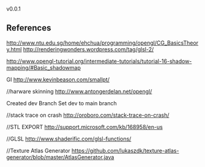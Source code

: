 v0.0.1

References
----------
http://www.ntu.edu.sg/home/ehchua/programming/opengl/CG_BasicsTheory.html
http://renderingwonders.wordpress.com/tag/glsl-2/

http://www.opengl-tutorial.org/intermediate-tutorials/tutorial-16-shadow-mapping/#Basic_shadowmap

GI
http://www.kevinbeason.com/smallpt/

//harware skinning
http://www.antongerdelan.net/opengl/

Created dev Branch
Set dev to main branch

//stack trace on crash
http://oroboro.com/stack-trace-on-crash/

//STL EXPORT
http://support.microsoft.com/kb/168958/en-us

//GLSL
http://www.shaderific.com/glsl-functions/

//Texture Atlas Generator
https://github.com/lukaszdk/texture-atlas-generator/blob/master/AtlasGenerator.java